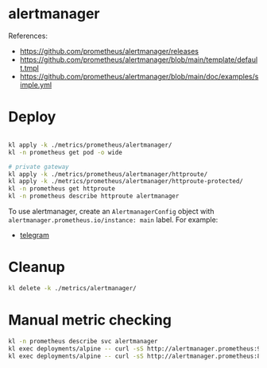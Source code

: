 

# alertmanager

References:
- https://github.com/prometheus/alertmanager/releases
- https://github.com/prometheus/alertmanager/blob/main/template/default.tmpl
- https://github.com/prometheus/alertmanager/blob/main/doc/examples/simple.yml

# Deploy

```bash

kl apply -k ./metrics/prometheus/alertmanager/
kl -n prometheus get pod -o wide

# private gateway
kl apply -k ./metrics/prometheus/alertmanager/httproute/
kl apply -k ./metrics/prometheus/alertmanager/httproute-protected/
kl -n prometheus get httproute
kl -n prometheus describe httproute alertmanager

```

To use alertmanager, create an `AlertmanagerConfig` object with `alertmanager.prometheus.io/instance: main` label.
For example:
- [telegram](./notify-telegram.md)

# Cleanup

```bash
kl delete -k ./metrics/alertmanager/
```

# Manual metric checking

```bash
kl -n prometheus describe svc alertmanager
kl exec deployments/alpine -- curl -sS http://alertmanager.prometheus:9093/metrics
kl exec deployments/alpine -- curl -sS http://alertmanager.prometheus:8080/metrics
```
